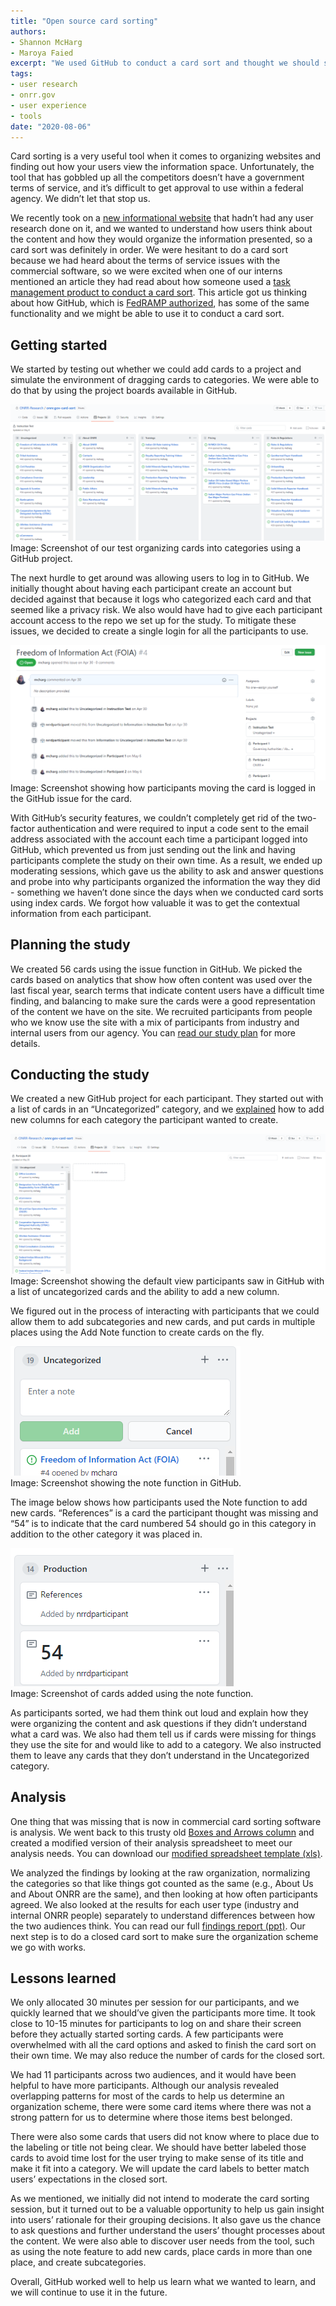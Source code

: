```yaml
---
title: "Open source card sorting"
authors:
- Shannon McHarg
- Maroya Faied
excerpt: "We used GitHub to conduct a card sort and thought we should share what we learned."
tags:
- user research
- onrr.gov
- user experience
- tools
date: "2020-08-06"
---
```


Card sorting is a very useful tool when it comes to organizing websites and finding out how your users view the information space. Unfortunately, the tool that has gobbled up all the competitors doesn’t have a government terms of service, and it’s difficult to get approval to use within a federal agency.  We didn’t let that stop us.

We recently took on a [new informational website](https://revenuedata.doi.gov/blog/adding-a-product/) that hadn’t had any user research done on it, and we wanted to understand how users think about the content and how they would organize the information presented, so a card sort was definitely in order.  We were hesitant to do a card sort because we had heard about the terms of service issues with the commercial software, so we were excited when one of our interns mentioned an article they had read about how someone used a [task management product to conduct a card sort](http://niawdeleon.com/how-to-use-trello-for-card-sorting/). This article got us thinking about how GitHub, which is [FedRAMP authorized](https://marketplace.fedramp.gov/#!/product/github-enterprise-cloud?sort=productName&productNameSearch=git), has some of the same functionality and we might be able to use it to conduct a card sort.

## Getting started
We started  by testing out whether we could add cards to a project and simulate the environment of dragging cards to categories. We were able to do that by using the project boards available in GitHub.

![Image of our test organizing cards into categories using a GitHub project.](./organized-cards.png)
Image: Screenshot of our test organizing cards into categories using a GitHub project.

The next hurdle to get around was allowing users to log in to GitHub.  We initially thought about having each participant create an account but decided against that because it logs who categorized each card  and that seemed like a privacy risk. We also would have had to give each participant account access to the repo we set up for the study.  To mitigate these issues, we decided to create a single login for all the participants to use.

![Screenshot showing how participants moving the card is logged in the GitHub issue for the card.](./card-issue.png)
Image: Screenshot showing how participants moving the card is logged in the GitHub issue for the card.

With GitHub’s security features, we couldn’t completely get rid of the two-factor authentication and were required to input a code sent to the email address associated with the account each time a participant logged into GitHub, which prevented us from just sending out the link and having participants complete the study on their own time. As a result, we ended up moderating sessions, which gave us the ability to ask and answer questions and probe into why participants organized the information the way they did - something we haven’t done since the days when we conducted card sorts using index cards.  We forgot how valuable it was to get the contextual information from each participant.

## Planning the study
We created 56 cards using the issue function in GitHub.  We picked the cards based on analytics that show how often content was used over the last fiscal year, search terms that indicate content users have a difficult time finding, and balancing to make sure the cards were a good  representation of the content we have on the site.  We recruited participants from people who we know use the site with a mix of participants from industry and internal users from our agency. You can [read our study plan]( https://github.com/ONRR/research/blob/master/onnr-dot-gov-research/03_card_sort/plan.md) for more details.

## Conducting the study
We created a new GitHub project for each participant. They started out with a list of cards in an “Uncategorized” category, and we [explained]( https://github.com/ONRR/research/blob/master/onnr-dot-gov-research/03_card_sort/plan.md) how to add new columns for each category the participant wanted to create.

![Screenshot showing the default view participants saw in GitHub with a list of uncategorized cards and the ability to add a new column.](./default-view.png)  
Image: Screenshot showing the default view participants saw in GitHub with a list of uncategorized cards and the ability to add a new column.

We figured out in the process of interacting with participants that we could allow them to add subcategories and new cards, and put cards in multiple places using the Add Note function to create cards on the fly.

![Screenshot showing the note function in GitHub.](./note.png)   
Image: Screenshot showing the note function in GitHub.

The image below shows how participants used the Note function to add new cards. “References” is a card the participant thought was missing and “54” is to indicate that the card numbered 54 should go in this category in addition to the other category it was placed in.

![Screenshot of cards added using the note function.](./added-notes.png)   
Image: Screenshot of cards added using the note function.

As participants sorted, we had them think out loud and explain how they were organizing the content and ask questions if they didn’t understand what a card was.  We also had them tell us if cards were missing for things they use the site for and would like to add to a category. We also instructed them to leave any cards that they don’t understand in the Uncategorized category.

## Analysis
One thing that was missing that is now in commercial card sorting software is analysis.  We went back to this trusty old [Boxes and Arrows column](https://boxesandarrows.com/analyzing-card-sort-results-with-a-spreadsheet-template/) and created a modified version of their analysis spreadsheet to meet our analysis needs. You can download our [modified spreadsheet template (xls)]( https://github.com/ONRR/research/blob/master/onnr-dot-gov-research/03_card_sort/Card_Sort_Findings_Template.xlsx?raw=true).

We analyzed the findings by looking at the raw organization, normalizing the categories so that like things got counted as the same (e.g., About Us and About ONRR are the same), and then looking at how often participants agreed.  We also looked at the results for each user type (industry and internal ONRR people) separately to understand differences between how the two audiences think.  You can read our full [findings report (ppt)](https://github.com/ONRR/research/blob/master/onnr-dot-gov-research/03_card_sort/CardSortFindings.pptx?raw=true). Our next step is to do a closed card sort to make sure the organization scheme we go with works.

## Lessons learned
We only allocated 30 minutes per session for our participants, and we quickly learned that we should’ve given the participants more time.  It took close to 10-15 minutes for participants to log on and share their screen before they actually started sorting cards. A few participants were overwhelmed with all the card options and asked to finish the card sort on their own time.  We may also reduce the number of cards for the closed sort.

We had 11 participants across two audiences, and it would have been helpful to have more participants. Although our analysis revealed overlapping patterns for most of the cards to help us determine an organization scheme, there were some card items where there was not a strong pattern for us to determine where those items best belonged.

There were also some cards that users did not know where to place due to the labeling or title not being clear.  We should have better labeled those cards to avoid time lost for the user trying to make sense of its title and make it fit into a category. We will update the card labels to better match users’ expectations in the closed sort.

As we mentioned, we initially did not intend to moderate the card sorting session, but it turned out to be a valuable opportunity to help us gain insight into users’ rationale for their grouping decisions. It also gave us the chance to ask questions and further understand the users’ thought processes about the content. We were also able to discover user needs from the tool, such as using the note feature to add new cards, place cards in more than one place, and create subcategories.

Overall, GitHub worked well to help us learn what we wanted to learn, and we will continue to use it in the future.

